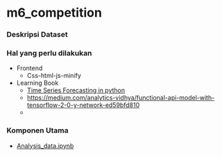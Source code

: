 # m6_competition

### Deskripsi Dataset

### Hal yang perlu dilakukan

- Frontend
  - Css-html-js-minify
- Learning Book
  - [Time Series Forecasting in python](https://www.manning.com/books/time-series-forecasting-in-python-book)
  - https://medium.com/analytics-vidhya/functional-api-model-with-tensorflow-2-0-y-network-ed59bfd810
  - 

### Komponen Utama

* [Analysis_data.ipynb](Analisis_data.ipynb)
